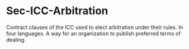 # Sec-ICC-Arbitration
Contract clauses of the ICC used to elect arbitration under their rules.  In four languages.  A way for an organization to publish preferred terms of dealing. 
